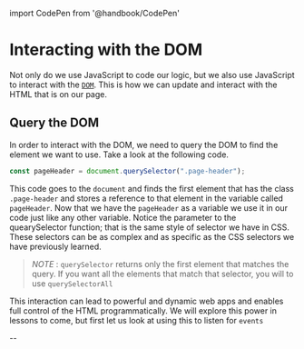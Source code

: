 import CodePen from '@handbook/CodePen'

# Interacting with the DOM

Not only do we use JavaScript to code our logic, but we also use JavaScript to interact with the [`DOM`](https://developer.mozilla.org/en-US/docs/Web/API/Document_Object_Model). This is how we can update and interact with the HTML that is on our page.

## Query the DOM

In order to interact with the DOM, we need to query the DOM to find the element we want to use. Take a look at the following code.

```js
const pageHeader = document.querySelector(".page-header");
```

This code goes to the `document` and finds the first element that has the class `.page-header` and stores a reference to that element in the variable called `pageHeader`. Now that we have the `pageHeader` as a variable we use it in our code just like any other variable. Notice the parameter to the quearySelector function; that is the same style of selector we have in CSS. These selectors can be as complex and as specific as the CSS selectors we have previously learned.

> _NOTE_ : `querySelector` returns only the first element that matches the query. If you want all the elements that match that selector, you will to use `querySelectorAll`

This interaction can lead to powerful and dynamic web apps and enables full control of the HTML programmatically. We will explore this power in lessons to come, but first let us look at using this to listen for `events`

--

```

```
